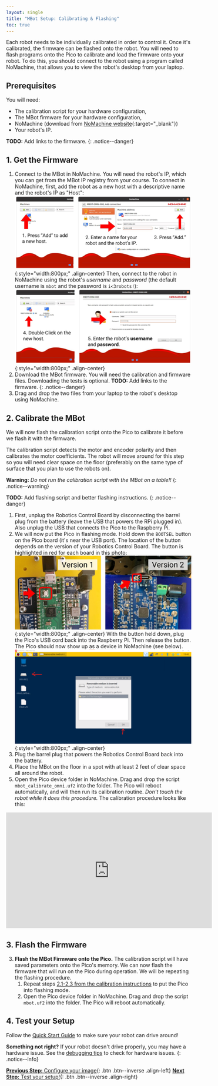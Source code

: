 ```yaml
---
layout: single
title: "MBot Setup: Calibrating & Flashing"
toc: true
---
```


Each robot needs to be individually calibrated in order to control it. Once it's calibrated, the firmware can be flashed onto the robot. You will need to flash programs onto the Pico to calibrate and load the firmware onto your robot. To do this, you should connect to the robot using a program called NoMachine, that allows you to view the robot's desktop from your laptop.

## Prerequisites

You will need:
* The calibration script for your hardware configuration,
* The MBot firmware for your hardware configuration,
* NoMachine (download from [NoMachine website](https://www.nomachine.com/){:target="_blank"})
* Your robot's IP.

**TODO:** Add links to the firmware.
{: .notice--danger}

## 1. Get the Firmware

1. Connect to the MBot in NoMachine. You will need the robot's IP, which you can get from the MBot IP registry from your course. To connect in NoMachine, first, add the robot as a new host with a descriptive name and the robot's IP as "Host":
    ![NoMachine Add Host](/assets/images/setup/nomachine-add-host.jpg){:style="width:800px;" .align-center}
    Then, connect to the robot in NoMachine using the robot's *username* and *password* (the default username is `mbot` and the password is `i<3robots!`):
    ![NoMachine Connect Host](/assets/images/setup/nomachine-login.jpg){:style="width:800px;" .align-center}
2. Download the MBot firmware. You will need the calibration and firmware files. Downloading the tests is optional.
    **TODO:** Add links to the firmware.
    {: .notice--danger}
3. Drag and drop the two files from your laptop to the robot's desktop using NoMachine.

## 2. Calibrate the MBot

We will now flash the calibration script onto the Pico to calibrate it before we flash it with the firmware.

The calibration script detects the motor and encoder polarity and then calibrates the motor coefficients. The robot will move around for this step so you will need clear space on the floor (preferably on the same type of surface that you plan to use the robots on).

**Warning:** *Do not run the calibration script with the MBot on a table!!*
{: .notice--warning}

**TODO:** Add flashing script and better flashing instructions.
{: .notice--danger}

1. First, unplug the Robotics Control Board by disconnecting the barrel plug from the battery (leave the USB that powers the RPi plugged in). Also unplug the USB that connects the Pico to the Raspberry Pi.
2. We will now put the Pico in flashing mode. Hold down the `BOOTSEL` button on the Pico board (it's near the USB port). The location of the button depends on the version of your Robotics Control Board. The button is highlighted in red for each board in this photo:
    ![BOOTSEL Button](/assets/images/setup/bootsel-location.jpg){:style="width:800px;" .align-center}
    With the button held down, plug the Pico's USB cord back into the Raspberry Pi. Then release the button. The Pico should now show up as a device in NoMachine (see below).
    ![Pico device in NoMachine](/assets/images/setup/pop-up-plug-in.png){:style="width:800px;" .align-center}
3. Plug the barrel plug that powers the Robotics Control Board back into the battery.
4. Place the MBot on the floor in a spot with at least 2 feet of clear space all around the robot.
5. Open the Pico device folder in NoMachine. Drag and drop the script `mbot_calibrate_omni.uf2` into the folder. The Pico will reboot automatically, and will then run its calibration routine. *Don't touch the robot while it does this procedure.* The calibration procedure looks like this:

<iframe class="aligh-center" width="560" height="315" src="https://www.youtube.com/embed/Fl2M0zanTJc?si=LukUDRFrAkW_Dnkt" title="YouTube video player" frameborder="0" allow="accelerometer; autoplay; clipboard-write; encrypted-media; gyroscope; picture-in-picture; web-share" allowfullscreen></iframe>

## 3. Flash the Firmware

3. **Flash the MBot Firmware onto the Pico.** The calibration script will have saved parameters onto the Pico's memory. We can now flash the firmware that will run on the Pico during operation. We will be repeating the flashing procedure.
    1. Repeat steps [2.1-2.3 from the calibration instructions](#2-calibrate-the-mbot) to put the Pico into flashing mode.
    2. Open the Pico device folder in NoMachine. Drag and drop the script `mbot.uf2` into the folder. The Pico will reboot automatically.

## 4. Test your Setup

Follow the [Quick Start Guide](/docs/getting-started/drive) to make sure your robot can drive around!

**Something not right?** If your robot doesn't drive properly, you may have a hardware issue. See the [debugging tips](/docs/hardware/debugging) to check for hardware issues.
{: .notice--info}

[**Previous Step:** Configure your image](/docs/setup/02-configuration){: .btn .btn--inverse .align-left}
[**Next Step:** Test your setup!](/docs/getting-started/drive){: .btn .btn--inverse .align-right}
